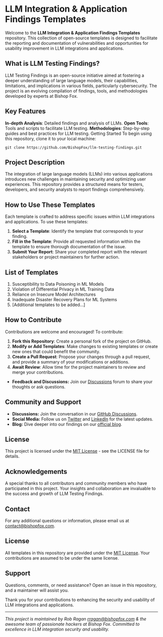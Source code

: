 # LLM Integration & Application Findings Templates

Welcome to the **LLM Integration & Application Findings Templates** repository. This collection of open-source templates is designed to facilitate the reporting and documentation of vulnerabilities and opportunities for usability improvement in LLM integrations and applications.

## What is LLM Testing Findings?
LLM Testing Findings is an open-source initiative aimed at fostering a deeper understanding of large language models, their capabilities, limitations, and implications in various fields, particularly cybersecurity. The project is an evolving compilation of findings, tools, and methodologies developed by experts at Bishop Fox.

## Key Features
**In-depth Analysis**: Detailed findings and analysis of LLMs.
**Open Tools**: Tools and scripts to facilitate LLM testing.
**Methodologies**: Step-by-step guides and best practices for LLM testing.
Getting Started
To begin using this repository, clone it to your local machine:

`git clone https://github.com/BishopFox/llm-testing-findings.git`

## Project Description

The integration of large language models (LLMs) into various applications introduces new challenges in maintaining security and optimizing user experiences. This repository provides a structured means for testers, developers, and security analysts to report findings comprehensively.

## How to Use These Templates

Each template is crafted to address specific issues within LLM integrations and applications. To use these templates:

1. **Select a Template**: Identify the template that corresponds to your finding.
2. **Fill in the Template**: Provide all requested information within the template to ensure thorough documentation of the issue.
3. **Submit Your Report**: Share your completed report with the relevant stakeholders or project maintainers for further action.

## List of Templates

1. Susceptibility to Data Poisoning in ML Models
2. Violation of Differential Privacy in ML Training Data
3. Reliance on Insecure Model Architectures
4. Inadequate Disaster Recovery Plans for ML Systems
5. [Additional templates to be added...]

## How to Contribute

Contributions are welcome and encouraged! To contribute:

1. **Fork this Repository**: Create a personal fork of the project on GitHub.
2. **Modify or Add Templates**: Make changes to existing templates or create new ones that could benefit the community.
3. **Create a Pull Request**: Propose your changes through a pull request, and provide a summary of your modifications or additions.
4. **Await Review**: Allow time for the project maintainers to review and merge your contributions.
- **Feedback and Discussions:** Join our [Discussions](#) forum to share your thoughts or ask questions.

## Community and Support

- **Discussions:** Join the conversation in our [GitHub Discussions](#).
- **Social Media:** Follow us on [Twitter](#https://twitter.com/bishopfox) and [LinkedIn](#https://www.linkedin.com/company/bishop-fox/) for the latest updates.
- **Blog:** Dive deeper into our findings on our [official blog](#https://bishopfox.com/blog).

## License

This project is licensed under the [MIT License](LICENSE) - see the LICENSE file for details.

## Acknowledgements

A special thanks to all contributors and community members who have participated in this project. Your insights and collaboration are invaluable to the success and growth of LLM Testing Findings.

## Contact

For any additional questions or information, please email us at [contact@bishopfox.com](mailto:contact@bishopfox.com).


## License

All templates in this repository are provided under the [MIT License](LICENSE.md). Your contributions are assumed to be under the same license.

## Support

Questions, comments, or need assistance? Open an issue in this repository, and a maintainer will assist you.

Thank you for your contributions to enhancing the security and usability of LLM integrations and applications.

---
*This project is maintained by Rob Ragan [rragan@bishopfox.com](mailto:rragan@bishopfox.com) & the awesome team of passionate hackers at Bishop Fox. Committed to excellence in LLM integration security and usability.*
